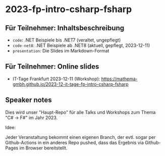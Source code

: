 # 2023-fp-intro-csharp-fsharp

## Für Teilnehmer: Inhaltsbeschreibung

- `code`: .NET Beispiele bis .NET7 (veraltet, ungepflegt)
- `code-net8`: .NET Beispiele ab .NET8 (aktuell, gepflegt, 2023-12-11)
- `presentation`: Die Slides im Markdown-Format

## Für Teilnehmer: Online slides

- IT-Tage Frankfurt 2023-12-11 (Workshop): https://mathema-gmbh.github.io/2023-12-it-tage-fp-intro-csharp-fsharp

## Speaker notes

Dies wird unser "Haupt-Repo" für alle Talks und Workshops zum Thema "C# -> F#" im Jahr 2023.

Idee:

Jeder Veranstaltung bekommt einen eigenen Branch, der evtl. sogar per Github-Actions in ein anderes Repo pushed, dass das Ergebnis via Github-Pages im Browser bereitstellt.
